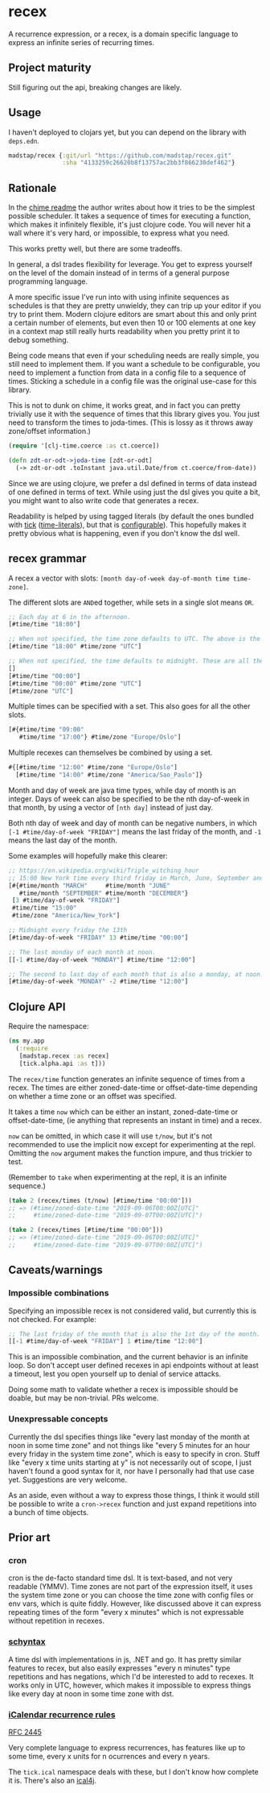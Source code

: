 # recex

A recurrence expression, or a recex, is a domain specific language to
express an infinite series of recurring times.

## Project maturity

Still figuring out the api, breaking changes are likely.

## Usage

I haven't deployed to clojars yet, but you can depend on the library with `deps.edn`.

```clojure
madstap/recex {:git/url "https://github.com/madstap/recex.git"
               :sha "4133259c26620b8f13757ac2bb3f866230def462"}
```

## Rationale

In the [chime readme](https://github.com/jarohen/chime#the-big-idea-behind-chime)
the author writes about how it tries to be the simplest possible scheduler.
It takes a sequence of times for executing a function, which makes it
infinitely flexible, it's just clojure code. You will never hit a wall where
it's very hard, or impossible, to express what you need.

This works pretty well, but there are some tradeoffs.

In general, a dsl trades flexibility for leverage. You get to express
yourself on the level of the domain instead of in terms of a general
purpose programming language.

A more specific issue I've run into with using infinite sequences as
schedules is that they are pretty unwieldy, they can trip up your
editor if you try to print them. Modern clojure editors are smart
about this and only print a certain number of elements, but even then
10 or 100 elements at one key in a context map still really hurts
readability when you pretty print it to debug something.

Being code means that even if your scheduling needs are really simple,
you still need to implement them. If you want a schedule to be
configurable, you need to implement a function from data in a config
file to a sequence of times. Sticking a schedule in a config file was
the original use-case for this library.

This is not to dunk on chime, it works great, and in fact you can
pretty trivially use it with the sequence of times that this library
gives you.  You just need to transform the times to joda-times.
(This is lossy as it throws away zone/offset information.)

```clojure
(require '[clj-time.coerce :as ct.coerce])

(defn zdt-or-odt->joda-time [zdt-or-odt]
  (-> zdt-or-odt .toInstant java.util.Date/from ct.coerce/from-date))
```

Since we are using clojure, we prefer a dsl defined in
terms of data instead of one defined in terms of text. While using
just the dsl gives you quite a bit, you might want to also write code
that generates a recex.

Readability is helped by using tagged literals (by default the ones
bundled with [tick](https://juxt.pro/tick/docs/index.html)
([time-literals](https://github.com/henryw374/time-literals)), but that
is [configurable](https://juxt.pro/tick/docs/index.html#_serialization)).
This hopefully makes it pretty obvious what is happening, even if you
don't know the dsl well.


## recex grammar

A recex a vector with slots: `[month day-of-week day-of-month time time-zone]`.

The different slots are `AND`ed together, while sets in a single slot means `OR`.

```clojure
;; Each day at 6 in the afternoon.
[#time/time "18:00"]

;; When not specified, the time zone defaults to UTC. The above is the same as:
[#time/time "18:00" #time/zone "UTC"]

;; When not specified, the time defaults to midnight. These are all the same:
[]
[#time/time "00:00"]
[#time/time "00:00" #time/zone "UTC"]
[#time/zone "UTC"]
```

Multiple times can be specified with a set. This also goes for all the other slots.

```clojure
[#{#time/time "09:00"
   #time/time "17:00"} #time/zone "Europe/Oslo"]
```

Multiple recexes can themselves be combined by using a set.

```clojure
#{[#time/time "12:00" #time/zone "Europe/Oslo"]
  [#time/time "14:00" #time/zone "America/Sao_Paulo"]}
```

Month and day of week are java time types, while day of month is an integer.
Days of week can also be specified to be the nth day-of-week in that month,
by using a vector of `[nth day]` instead of just day.

Both nth day of week and day of month can be negative numbers, in which
`[-1 #time/day-of-week "FRIDAY"]` means the last friday of the month,
and `-1` means the last day of the month.

Some examples will hopefully make this clearer:

```clojure
;; https://en.wikipedia.org/wiki/Triple_witching_hour
;; 15:00 New York time every third friday in March, June, September and December.
[#{#time/month "MARCH"     #time/month "JUNE"
   #time/month "SEPTEMBER" #time/month "DECEMBER"}
 [3 #time/day-of-week "FRIDAY"]
 #time/time "15:00"
 #time/zone "America/New_York"]

;; Midnight every friday the 13th
[#time/day-of-week "FRIDAY" 13 #time/time "00:00"]

;; The last monday of each month at noon.
[[-1 #time/day-of-week "MONDAY"] #time/time "12:00"]

;; The second to last day of each month that is also a monday, at noon.
[#time/day-of-week "MONDAY" -2 #time/time "12:00"]
```

## Clojure API

Require the namespace:

```clojure
(ns my.app
  (:require
   [madstap.recex :as recex]
   [tick.alpha.api :as t]))
```

The `recex/time` function generates an infinite sequence of times from a recex.
The times are either zoned-date-time or offset-date-time depending on whether a
time zone or an offset was specified.

It takes a time `now` which can be either an instant, zoned-date-time
or offset-date-time, (ie anything that represents an instant in time) and a recex.

`now` can be omitted, in which case it will use `t/now`, but it's
not recommended to use the implicit now except for experimenting at the repl.
Omitting the `now` argument makes the function impure, and thus trickier to test.

(Remember to `take` when experimenting at the repl, it is an infinite sequence.)

```Clojure
(take 2 (recex/times (t/now) [#time/time "00:00"]))
;; => (#time/zoned-date-time "2019-09-06T00:00Z[UTC]"
;;     #time/zoned-date-time "2019-09-07T00:00Z[UTC]")

(take 2 (recex/times [#time/time "00:00"]))
;; => (#time/zoned-date-time "2019-09-06T00:00Z[UTC]"
;;     #time/zoned-date-time "2019-09-07T00:00Z[UTC]")
```



## Caveats/warnings

### Impossible combinations

Specifying an impossible recex is not considered valid, but currently
this is not checked. For example:

```clojure
;; The last friday of the month that is also the 1st day of the month.
[[-1 #time/day-of-week "FRIDAY"] 1 #time/time "12:00"]
```

This is an impossible combination, and the current behavior is an infinite loop.
So don't accept user defined recexes in api endpoints without at least a timeout,
lest you open yourself up to denial of service attacks.

Doing some math to validate whether a recex is impossible should be doable,
but may be non-trivial. PRs welcome.

### Unexpressable concepts

Currently the dsl specifies things like "every last monday of the
month at noon in some time zone" and not things like "every 5 minutes
for an hour every friday in the system time zone", which is easy to
specify in cron. Stuff like "every x time units starting at y" is not
necessarily out of scope, I just haven't found a good syntax for it,
nor have I personally had that use case yet. Suggestions are very welcome.

As an aside, even without a way to express those things, I think it
would still be possible to write a `cron->recex` function and just
expand repetitions into a bunch of time objects.


## Prior art

### cron

cron is the de-facto standard time dsl. It is text-based, and not very
readable (YMMV). Time zones are not part of the expression itself, it
uses the system time zone or you can choose the time zone with config files
or env vars, which is quite fiddly.
However, like discussed above it can express repeating times of the
form "every x minutes" which is not expressable without repetition in
recexes.

### [schyntax](https://github.com/schyntax/schyntax)

A time dsl with implementations in js, .NET and go. It has pretty
similar features to recex, but also easily expresses "every n minutes"
type repetitions and has negations, which I'd be interested to add to
recexes.  It works only in UTC, however, which makes it impossible to
express things like every day at noon in some time zone with dst.

### [iCalendar recurrence rules](https://www.kanzaki.com/docs/ical/rrule.html)

[RFC 2445](https://www.ietf.org/rfc/rfc2445.txt)

Very complete language to express recurrences, has features like up to some time,
every x units for n ocurrences and every n years.

The `tick.ical` namespace deals with these, but I don't know how complete it is.
There's also an [ical4j](https://github.com/ical4j).
